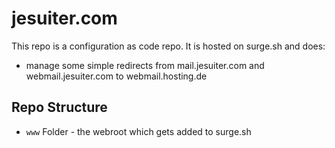 # jesuiter.com 

This repo is a configuration as code repo. 
It is hosted on surge.sh and does: 

- manage some simple redirects from mail.jesuiter.com and webmail.jesuiter.com to webmail.hosting.de

## Repo Structure 

- `www` Folder - the webroot which gets added to surge.sh